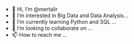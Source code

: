 - 👋 Hi, I’m @mertalir
- 👀 I’m interested in Big Data and Data Analysis...
- 🌱 I’m currently learning Python and SQL ...
- 💞️ I’m looking to collaborate on ...
- 📫 How to reach me ...

<!---
mertalir/mertalir is a ✨ special ✨ repository because its `README.md` (this file) appears on your GitHub profile.
You can click the Preview link to take a look at your changes.
--->
